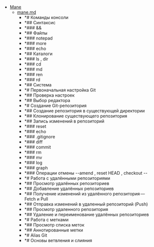 - <a href = "E:\Node_projects\Node_Way\Education\src\Knowledge\Git\Conspects\progit_v2.1.49\Mane\cat.Mane\dir.Mane.md">Mane</a>
    - <a href = "E:\Node_projects\Node_Way\Education\src\Knowledge\Git\Conspects\progit_v2.1.49\Mane\mane.md">mane.md</a>
        - *# Команды консоли
        - *## Синтаксис
        - *### &&
        - *## Файлы
        - *### notepad
        - *### more
        - *### echo
        - *## Каталоги
        - *### ls , dir
        - *### cd
        - *### md
        - *### ren
        - *### rd
        - *## Система
        - *# Первоначальная настройка Git
        - *## Проверка настроек
        - *## Выбор редактора
        - *# Создание Git-репозитория
        - *## Создание репозитория в существующей директории
        - *## Клонирование существующего репозитория
        - *## Запись изменений в репозиторий
        - *### reset 
        - *### echo
        - *### .gitignore
        - *### diff
        - *### commit
        - *### rm
        - *###  mv
        - *### log
        - *### graph
        - *### Операции отмены --amend , reset HEAD  , checkout -- 
        - *# Работа с удалёнными репозиториями
        - *## Просмотр удалённых репозиториев
        - *## Добавление удалённых репозиториев
        - *## Получение изменений из удалённого репозитория — Fetch и Pull
        - *## Отправка изменений в удаленный репозиторий (Push)
        - *## Просмотр удаленного репозитория
        - *## Удаление и переименование удалённых репозиториев
        - *# Работа с метками
        - *## Просмотр списка меток
        - *## Аннотированные метки
        - *# Alias Git
        - *# Основы ветвления и слияния
